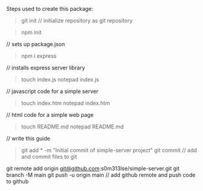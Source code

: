 Steps used to create this package:

>git init
// initialize repository as git repository

>npm init

// sets up package.json

>npm i express

// installs express server library

>touch index.js
>notepad index.js

// javascript code for a simple server

>touch index.htm
>notepad index.htm

// html code for a simple web page

>touch README.md
>notepad README.md

// write this guide

>git add * -m "Initial commit of simple-server project"
>git commit
// add and commit files to git

git remote add origin git@github.com:s0m313lse/simple-server.git
git branch -M main
git push -u origin main
// add github remote and push code to github
